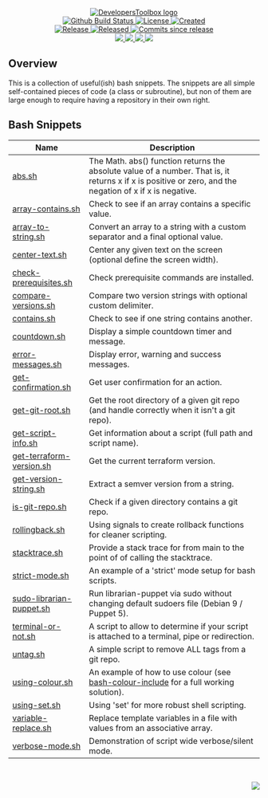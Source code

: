 <!-- markdownlint-disable -->
<p align="center">
    <a href="https://github.com/DevelopersToolbox/">
        <img src="https://cdn.wolfsoftware.com/assets/images/github/organisations/developerstoolbox/black-and-white-circle-256.png" alt="DevelopersToolbox logo" />
    </a>
    <br />
    <a href="https://github.com/DevelopersToolbox/bash-snippets/actions/workflows/cicd.yml">
        <img src="https://img.shields.io/github/actions/workflow/status/DevelopersToolbox/bash-snippets/cicd.yml?branch=master&label=build%20status&style=for-the-badge" alt="Github Build Status" />
    </a>
    <a href="https://github.com/DevelopersToolbox/bash-snippets/blob/master/LICENSE.md">
        <img src="https://img.shields.io/github/license/DevelopersToolbox/bash-snippets?color=blue&label=License&style=for-the-badge" alt="License">
    </a>
    <a href="https://github.com/DevelopersToolbox/bash-snippets">
        <img src="https://img.shields.io/github/created-at/DevelopersToolbox/bash-snippets?color=blue&label=Created&style=for-the-badge" alt="Created">
    </a>
    <br />
    <a href="https://github.com/DevelopersToolbox/bash-snippets/releases/latest">
        <img src="https://img.shields.io/github/v/release/DevelopersToolbox/bash-snippets?color=blue&label=Latest%20Release&style=for-the-badge" alt="Release">
    </a>
    <a href="https://github.com/DevelopersToolbox/bash-snippets/releases/latest">
        <img src="https://img.shields.io/github/release-date/DevelopersToolbox/bash-snippets?color=blue&label=Released&style=for-the-badge" alt="Released">
    </a>
    <a href="https://github.com/DevelopersToolbox/bash-snippets/releases/latest">
        <img src="https://img.shields.io/github/commits-since/DevelopersToolbox/bash-snippets/latest.svg?color=blue&style=for-the-badge" alt="Commits since release">
    </a>
    <br />
    <a href="https://github.com/DevelopersToolbox/bash-snippets/blob/master/.github/CODE_OF_CONDUCT.md">
        <img src="https://img.shields.io/badge/Code%20of%20Conduct-blue?style=for-the-badge" />
    </a>
    <a href="https://github.com/DevelopersToolbox/bash-snippets/blob/master/.github/CONTRIBUTING.md">
        <img src="https://img.shields.io/badge/Contributing-blue?style=for-the-badge" />
    </a>
    <a href="https://github.com/DevelopersToolbox/bash-snippets/blob/master/.github/SECURITY.md">
        <img src="https://img.shields.io/badge/Report%20Security%20Concern-blue?style=for-the-badge" />
    </a>
    <a href="https://github.com/DevelopersToolbox/bash-snippets/issues">
        <img src="https://img.shields.io/badge/Get%20Support-blue?style=for-the-badge" />
    </a>
</p>

## Overview

This is a collection of useful(ish) bash snippets. The snippets are all simple self-contained pieces of code (a class or subroutine), but non of them are large enough to require having a repository in their own right.

## Bash Snippets

| Name                                                                            | Description                                                                                                                                              |
| ------------------------------------------------------------------------------- | -------------------------------------------------------------------------------------------------------------------------------------------------------- |
| [abs.sh](src/abs/abs.sh)                                                        | The Math. abs() function returns the absolute value of a number. That is, it returns x if x is positive or zero, and the negation of x if x is negative. |
| [array-contains.sh](src/array-contains/array-contains.sh)                       | Check to see if an array contains a specific value.                                                                                                      |
| [array-to-string.sh](src/array-to-string/array-to-string.sh)                    | Convert an array to a string with a custom separator and a final optional value.                                                                         | 
| [center-text.sh](src/center-text/center-text.sh)                                | Center any given text on the screen (optional define the screen width).                                                                                  |
| [check-prerequisites.sh](src/check-prerequisites/check-prerequisites.sh)        | Check prerequisite commands are installed.                                                                                                               |
| [compare-versions.sh](src/compare-versions/compare-versions.sh)                 | Compare two version strings with optional custom delimiter.                                                                                              |
| [contains.sh](src/contains/contains.sh)                                         | Check to see if one string contains another.                                                                                                             |
| [countdown.sh](src/countdown/countdown.sh)                                      | Display a simple countdown timer and message.                                                                                                            |
| [error-messages.sh](src/error-messages/error-messages.sh)                       | Display error, warning and success messages.                                                                                                             |
| [get-confirmation.sh](src/get-confirmation/get-confirmation.sh)                 | Get user confirmation for an action.                                                                                                                     |
| [get-git-root.sh](src/get-git-root/get-git-root.sh)                             | Get the root directory of a given git repo (and handle correctly when it isn't a git repo).                                                              |
| [get-script-info.sh](src/get-script-info/get-script-info.sh)                    | Get information about a script (full path and script name).                                                                                              |
| [get-terraform-version.sh](src/get-terraform-version/get-terraform-version.sh)  | Get the current terraform version.                                                                                                                       |
| [get-version-string.sh](src/get-version-string/get-version-string.sh)           | Extract a semver version from a string.                                                                                                                  |
| [is-git-repo.sh](src/is-git-repo/is-git-repo.sh)                                | Check if a given directory contains a git repo.                                                                                                          |
| [rollingback.sh](src/rollingback/rollingback.sh)                                | Using signals to create rollback functions for cleaner scripting.                                                                                        |
| [stacktrace.sh](src/stacktrace/stacktrace.sh)                                   | Provide a stack trace for from main to the point of of calling the stacktrace.                                                                           |
| [strict-mode.sh](src/strict-mode/strict-mode.sh)                                | An example of a 'strict' mode setup for bash scripts.                                                                                                    |
| [sudo-librarian-puppet.sh](src/sudo-librarian-puppet/sudo-librarian-puppet.sh ) | Run librarian-puppet via sudo without changing default sudoers file (Debian 9 / Puppet 5).                                                               |
| [terminal-or-not.sh](src/terminal-or-not/terminal-or-not.sh)                    | A script to allow to determine if your script is attached to a terminal, pipe or redirection.                                                            |
| [untag.sh](src/untag/untag.sh)                                                  | A simple script to remove ALL tags from a git repo.                                                                                                      |
| [using-colour.sh](src/using-colour/using-colour.sh)                             | An example of how to use colour (see [bash-colour-include](https://github.com/DevelopersToolbox/bash-colour-include) for a full working solution).       |
| [using-set.sh](src/using-set/using-set.sh)                                      | Using 'set' for more robust shell scripting.                                                                                                             |
| [variable-replace.sh](src/variable-replace/variable-replace.sh)                 | Replace template variables in a file with values from an associative array.                                                                              |
| [verbose-mode.sh](src/verbose-mode/verbose-mode.sh)                             | Demonstration of script wide verbose/silent mode.                                                                                                        |

<br />
<p align="right"><a href="https://wolfsoftware.com/"><img src="https://img.shields.io/badge/Created%20by%20Wolf%20on%20behalf%20of%20Wolf%20Software-blue?style=for-the-badge" /></a></p>
